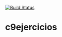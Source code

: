 [![Build Status](https://travis-ci.org/jonasnahum/c9ejercicios.svg?branch=master)](https://travis-ci.org/jonasnahum/c9ejercicios)
# c9ejercicios
